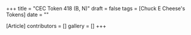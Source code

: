 +++
title = "CEC Token 418 (B, N)"
draft = false
tags = [Chuck E Cheese's Tokens]
date = ""

[Article]
contributors = []
gallery = []
+++